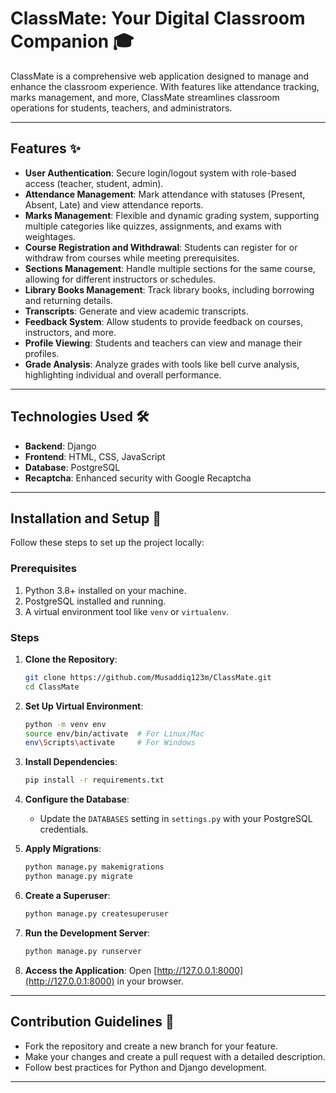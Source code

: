 # ClassMate: Your Digital Classroom Companion 🎓

ClassMate is a comprehensive web application designed to manage and enhance the classroom experience. With features like attendance tracking, marks management, and more, ClassMate streamlines classroom operations for students, teachers, and administrators.

---

## Features ✨

- **User Authentication**: Secure login/logout system with role-based access (teacher, student, admin).
- **Attendance Management**: Mark attendance with statuses (Present, Absent, Late) and view attendance reports.
- **Marks Management**: Flexible and dynamic grading system, supporting multiple categories like quizzes, assignments, and exams with weightages.
- **Course Registration and Withdrawal**: Students can register for or withdraw from courses while meeting prerequisites.
- **Sections Management**: Handle multiple sections for the same course, allowing for different instructors or schedules.
- **Library Books Management**: Track library books, including borrowing and returning details.
- **Transcripts**: Generate and view academic transcripts.
- **Feedback System**: Allow students to provide feedback on courses, instructors, and more.
- **Profile Viewing**: Students and teachers can view and manage their profiles.
- **Grade Analysis**: Analyze grades with tools like bell curve analysis, highlighting individual and overall performance.

---

## Technologies Used 🛠️

- **Backend**: Django
- **Frontend**: HTML, CSS, JavaScript
- **Database**: PostgreSQL
- **Recaptcha**: Enhanced security with Google Recaptcha

---

## Installation and Setup 🚀

Follow these steps to set up the project locally:

### Prerequisites

1. Python 3.8+ installed on your machine.
2. PostgreSQL installed and running.
3. A virtual environment tool like `venv` or `virtualenv`.

### Steps

1. **Clone the Repository**:
   ```bash
   git clone https://github.com/Musaddiq123m/ClassMate.git
   cd ClassMate
   ```

2. **Set Up Virtual Environment**:
   ```bash
   python -m venv env
   source env/bin/activate  # For Linux/Mac
   env\Scripts\activate     # For Windows
   ```

3. **Install Dependencies**:
   ```bash
   pip install -r requirements.txt
   ```

4. **Configure the Database**:
   - Update the `DATABASES` setting in `settings.py` with your PostgreSQL credentials.

5. **Apply Migrations**:
   ```bash
   python manage.py makemigrations
   python manage.py migrate
   ```

6. **Create a Superuser**:
   ```bash
   python manage.py createsuperuser
   ```

7. **Run the Development Server**:
   ```bash
   python manage.py runserver
   ```

8. **Access the Application**:
   Open [http://127.0.0.1:8000](http://127.0.0.1:8000) in your browser.


---

## Contribution Guidelines 🤝

- Fork the repository and create a new branch for your feature.
- Make your changes and create a pull request with a detailed description.
- Follow best practices for Python and Django development.

---
